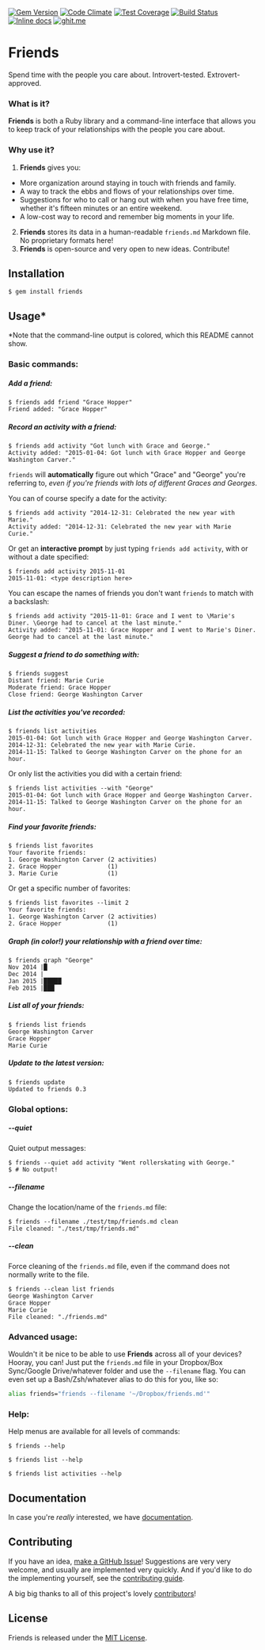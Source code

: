 [![Gem Version](https://badge.fury.io/rb/friends.svg)](https://badge.fury.io/rb/friends) [![Code Climate](https://codeclimate.com/github/JacobEvelyn/friends/badges/gpa.svg)](https://codeclimate.com/github/JacobEvelyn/friends) [![Test Coverage](https://codeclimate.com/github/JacobEvelyn/friends/badges/coverage.svg)](https://codeclimate.com/github/JacobEvelyn/friends) [![Build Status](https://travis-ci.org/JacobEvelyn/friends.svg)](https://travis-ci.org/JacobEvelyn/friends) [![Inline docs](http://inch-ci.org/github/JacobEvelyn/friends.png)](http://inch-ci.org/github/JacobEvelyn/friends) [![ghit.me](https://ghit.me/badge.svg?repo=JacobEvelyn/friends)](https://ghit.me/repo/JacobEvelyn/friends)

# Friends

Spend time with the people you care about. Introvert-tested.
Extrovert-approved.

### What is it?

**Friends** is both a Ruby library and a command-line interface that
allows you to keep track of your relationships with the people you
care about.

### Why use it?

1. **Friends** gives you:
  - More organization around staying in touch with friends and
    family.
  - A way to track the ebbs and flows of your relationships over
    time.
  - Suggestions for who to call or hang out with when you have free
    time, whether it's fifteen minutes or an entire weekend.
  - A low-cost way to record and remember big moments in your life.
2. **Friends** stores its data in a human-readable `friends.md`
  Markdown file. No proprietary formats here!
3. **Friends** is open-source and very open to new ideas. Contribute!

## Installation

```
$ gem install friends
```

## Usage*

*Note that the command-line output is colored, which this README cannot show.

### Basic commands:

##### Add a friend:

```
$ friends add friend "Grace Hopper"
Friend added: "Grace Hopper"
```
##### Record an activity with a friend:
```
$ friends add activity "Got lunch with Grace and George."
Activity added: "2015-01-04: Got lunch with Grace Hopper and George Washington Carver."
```
`friends` will **automatically** figure out which "Grace" and "George" you're referring to, *even if you're friends with lots of different Graces and Georges*.

You can of course specify a date for the activity:
```
$ friends add activity "2014-12-31: Celebrated the new year with Marie."
Activity added: "2014-12-31: Celebrated the new year with Marie Curie."
```
Or get an **interactive prompt** by just typing `friends add activity`, with or without a date specified:
```
$ friends add activity 2015-11-01
2015-11-01: <type description here>
```
You can escape the names of friends you don't want `friends` to match with a backslash:
```
$ friends add activity "2015-11-01: Grace and I went to \Marie's Diner. \George had to cancel at the last minute."
Activity added: "2015-11-01: Grace Hopper and I went to Marie's Diner. George had to cancel at the last minute."
```
##### Suggest a friend to do something with:
```
$ friends suggest
Distant friend: Marie Curie
Moderate friend: Grace Hopper
Close friend: George Washington Carver
```
##### List the activities you've recorded:
```
$ friends list activities
2015-01-04: Got lunch with Grace Hopper and George Washington Carver.
2014-12-31: Celebrated the new year with Marie Curie.
2014-11-15: Talked to George Washington Carver on the phone for an hour.
```
Or only list the activities you did with a certain friend:
```
$ friends list activities --with "George"
2015-01-04: Got lunch with Grace Hopper and George Washington Carver.
2014-11-15: Talked to George Washington Carver on the phone for an hour.

```
##### Find your favorite friends:
```
$ friends list favorites
Your favorite friends:
1. George Washington Carver (2 activities)
2. Grace Hopper             (1)
3. Marie Curie              (1)
```
Or get a specific number of favorites:
```
$ friends list favorites --limit 2
Your favorite friends:
1. George Washington Carver (2 activities)
2. Grace Hopper             (1)
```
##### Graph (in color!) your relationship with a friend over time:
```
$ friends graph "George"
Nov 2014 |█
Dec 2014 |
Jan 2015 |█████
Feb 2015 |███
```
##### List all of your friends:
```
$ friends list friends
George Washington Carver
Grace Hopper
Marie Curie
```
##### Update to the latest version:
```
$ friends update
Updated to friends 0.3
```
### Global options:

##### --quiet

Quiet output messages:
```
$ friends --quiet add activity "Went rollerskating with George."
$ # No output!
```

##### --filename

Change the location/name of the `friends.md` file:
```
$ friends --filename ./test/tmp/friends.md clean
File cleaned: "./test/tmp/friends.md"
```

##### --clean

Force cleaning of the `friends.md` file, even if the command does not
normally write to the file.
```
$ friends --clean list friends
George Washington Carver
Grace Hopper
Marie Curie
File cleaned: "./friends.md"
```

### Advanced usage:

Wouldn't it be nice to be able to use **Friends** across all of your
devices? Hooray, you can! Just put the `friends.md` file in your
Dropbox/Box Sync/Google Drive/whatever folder and use the
`--filename` flag. You can even set up a Bash/Zsh/whatever alias to
do this for you, like so:
```bash
alias friends="friends --filename '~/Dropbox/friends.md'"
```

### Help:

Help menus are available for all levels of commands:
```
$ friends --help
```
```
$ friends list --help
```
```
$ friends list activities --help
```

## Documentation

In case you're *really* interested, we have
[documentation](http://www.rubydoc.info/github/JacobEvelyn/friends).

## Contributing

If you have an idea,
[make a GitHub Issue](https://github.com/JacobEvelyn/friends/issues/new)!
Suggestions are very very welcome, and usually are implemented very
quickly. And if you'd like to do the implementing yourself, see the
[contributing guide](https://github.com/JacobEvelyn/friends/blob/master/CONTRIBUTING.md).

A big big thanks to all of this project's lovely
[contributors](https://github.com/JacobEvelyn/friends/graphs/contributors)!

## License

Friends is released under the
[MIT License](https://github.com/JacobEvelyn/friends/blob/master/LICENSE.txt).
